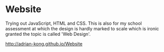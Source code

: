 # Website
Trying out JavaScript, HTML and CSS. This is also for my school assessment at which the design is hardly marked to scale which is ironic granted the topic is called 'Web Design'.


http://adrian-kong.github.io/Website

